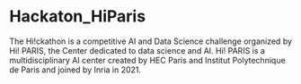 # Hackaton_HiParis
The Hi!ckathon is a competitive AI and Data Science challenge organized by Hi! PARIS, the Center dedicated to data science and AI. Hi! PARIS is a multidisciplinary AI center created by HEC Paris and Institut Polytechnique de Paris and joined by Inria in 2021.
